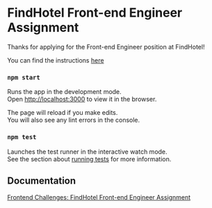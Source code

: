 # FindHotel Front-end Engineer Assignment

Thanks for applying for the Front-end Engineer position at FindHotel!

You can find the instructions [here](INSTRUCTIONS.md)

### `npm start`

Runs the app in the development mode.<br />
Open [http://localhost:3000](http://localhost:3000) to view it in the browser.

The page will reload if you make edits.<br />
You will also see any lint errors in the console.

### `npm test`

Launches the test runner in the interactive watch mode.<br />
See the section about [running tests](https://facebook.github.io/create-react-app/docs/running-tests) for more information.

## Documentation

[Frontend Challenges: FindHotel Front-end Engineer Assignment](https://www.iamtk.co/series/frontend-challenges/findhotel-frontend-challenge)
